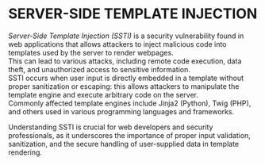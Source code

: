 # SERVER-SIDE TEMPLATE INJECTION   
*Server-Side Template Injection (SSTI)* is a security vulnerability found in web applications that allows attackers to inject malicious code into templates used by the server to render webpages.  
This can lead to various attacks, including remote code execution, data theft, and unauthorized access to sensitive information.  
SSTI occurs when user input is directly embedded in a template without proper sanitization or escaping: this allows attackers to manipulate the template engine and execute arbitrary code on the server.  
Commonly affected template engines include Jinja2 (Python), Twig (PHP), and others used in various programming languages and frameworks.  

Understanding SSTI is crucial for web developers and security professionals, as it underscores the importance of proper input validation, sanitization, and the secure handling of user-supplied data in template rendering.  

